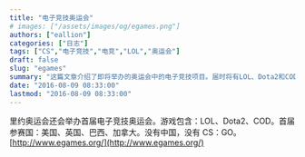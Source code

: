 ```yaml
---
title: "电子竞技奥运会"
# images: ["/assets/images/og/egames.png"]
authors: ["eallion"]
categories: ["日志"]
tags: ["CS","电子竞技","电竞","LOL","奥运会"]
draft: false
slug: "egames"
summary: "这篇文章介绍了即将举办的奥运会中的电子竞技项目。届时将有LOL、Dota2和COD三款游戏参与比赛。参赛国家包括美国、英国、巴西和加拿大，但没有中国参与，也没有CS:GO参赛。"
date: "2016-08-09 08:33:00"
lastmod: "2016-08-09 08:33:00"
---
```


里约奥运会还会举办首届电子竞技奥运会。游戏包含：LOL、Dota2、COD。首届参赛国：美国、英国、巴西、加拿大。没有中国，没有 CS：GO。[http://www.egames.org/](http://www.egames.org/)
